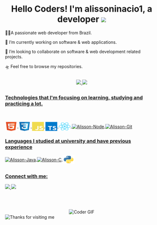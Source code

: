 <h1 align="center" >
    Hello Coders! I'm alissoninacio1, a developer <img src="https://raw.githubusercontent.com/ShahriarShafin/ShahriarShafin/main/Assets/hi.gif" width="40px"/>
</h1>

<!--This image was taken from  ShahriarShafin github profile, an amazing profile-->



🐱‍🏍A passionate web developer from Brazil.

🔭 I’m currently working on software & web applications.

👯 I’m looking to collaborate on software & web development related projects.

🛸 Feel free to browse my repositories. 



##

<div align="center">
  <a href="https://github.com/Alissoninacio1">
  <img height="180em" src="https://github-readme-stats.vercel.app/api?username=alissoninacio1&show_icons=true&theme=dark&include_all_commits=true&count_private=true"/>
  <img height="180em" src="https://github-readme-stats.vercel.app/api/top-langs/?username=alissoninacio1&layout=compact&langs_count=7&theme=dark"/>
</div>
  
##
### Technologies that I'm focusing on learning, studying and practicing a lot.
 <br>
 <div style="display: inline_block"><br>
  <img align="center" alt="Alisson-HTML" height="30" width="40" src="https://raw.githubusercontent.com/devicons/devicon/master/icons/html5/html5-original.svg">
  <img align="center" alt="Alisson-CSS" height="30" width="40" src="https://raw.githubusercontent.com/devicons/devicon/master/icons/css3/css3-original.svg">
  <!--<img align="center" alt="Alisson-Bootstrap" height="30" width="40" src="https://cdn.jsdelivr.net/gh/devicons/devicon/icons/bootstrap/bootstrap-original.svg" /> -->
  <img align="center" alt="Alisson-Js" height="30" width="40" src="https://raw.githubusercontent.com/devicons/devicon/master/icons/javascript/javascript-plain.svg">
  <img align="center" alt="Alisson-Ts" height="30" width="40" src="https://raw.githubusercontent.com/devicons/devicon/master/icons/typescript/typescript-plain.svg">
  <!--<img align="center" alt="Vue-Js" height="30" width="40" src="https://cdn.jsdelivr.net/gh/devicons/devicon/icons/vuejs/vuejs-original.svg"> -->   
  <img align="center" alt="Alisson-React" height="30" width="40" src="https://raw.githubusercontent.com/devicons/devicon/master/icons/react/react-original.svg">
  <img align="center" alt="Alisson-Node" height="30" width="40"src="https://cdn.jsdelivr.net/gh/devicons/devicon/icons/nodejs/nodejs-original.svg" />   
  <!-- <img align="center" alt="Alisson-Angular" height="30" width="40"src="https://cdn.jsdelivr.net/gh/devicons/devicon/icons/angularjs/angularjs-original.svg" />     
  <img align="center" alt="Alisson-Django" height="30" width="40" src="https://cdn.jsdelivr.net/gh/devicons/devicon/icons/django/django-plain.svg" />   
  <img align="center" alt="Alisson-Java" height="30" width="40" src="https://cdn.jsdelivr.net/gh/devicons/devicon/icons/java/java-original.svg">
  <img align="center" alt="Alisson-Spring" height="30" width="40" src="https://cdn.jsdelivr.net/gh/devicons/devicon/icons/spring/spring-original.svg" />-->
  <img align="center" alt="Alisson-Git" height="30" width="40" src="https://cdn.jsdelivr.net/gh/devicons/devicon/icons/git/git-original.svg" />  
  
  
  ### Languages I studied at university and have previous experience

  <img align="center" alt="Alisson-Java" height="30" width="40" src="https://cdn.jsdelivr.net/gh/devicons/devicon/icons/java/java-original.svg">
  <img align="center" alt="Alisson-C" height="30" width="40" src="https://cdn.jsdelivr.net/gh/devicons/devicon/icons/c/c-original.svg" />  
  <img align="center" alt="Alisson-Python" height="30" width="40" src="https://raw.githubusercontent.com/devicons/devicon/master/icons/python/python-original.svg">   
</div>
  
  
  
  <!-- <div>
    Things that I have applied in my projects - section
</div> -->
  
  
 ##
    
<h3 align="left">Connect with me:</h3>
 
<div> 
  <a href = "mailto:alissoninacio96@gmail.com"><img src="https://img.shields.io/badge/-Gmail-%23333?style=for-the-badge&logo=gmail&logoColor=white" target="_blank"</a>
  <a href="https://www.linkedin.com/in/%C3%A1lisson-in%C3%A1cio-254570129/" target="_blank"><img src="https://img.shields.io/badge/-LinkedIn-%230077B5?style=for-the-badge&logo=linkedin&logoColor=white" target="_blank"></a> 
 
</div>
  
  <br>
  
  ##
  
  <br>

 <div align="center">
    <img src="https://media.giphy.com/media/SWoSkN6DxTszqIKEqv/giphy.gif" alt="Coder GIF" width="500">
</div>
  
  
 <img height="120" alt="Thanks for visiting me" width="100%" src="https://raw.githubusercontent.com/BrunnerLivio/brunnerlivio/master/images/marquee.svg" />

